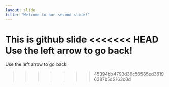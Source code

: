 ```yaml
---
layout: slide
title: "Welcome to our second slide!"
---
```

This is github slide 
<<<<<<< HEAD
Use the left arrow to go back!
=============
Use the left arrow to go back!
>>>>>>> 45394bb4793d36c56585ed36196387b5c2163c0d
